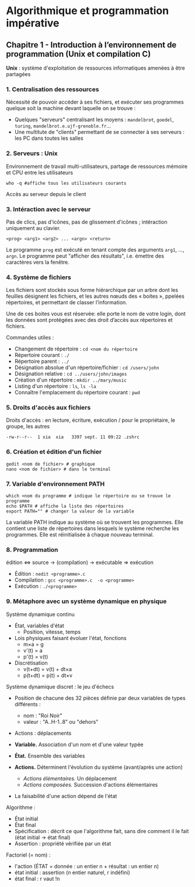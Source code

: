 # Algorithmique et programmation impérative

## Chapitre 1 - Introduction à l’environnement de programmation (Unix et compilation C)

**Unix** : système d'exploitation de ressources informatiques amenées à être partagées

### 1. Centralisation des ressources

Nécessité de pouvoir accéder à ses fichiers, et exécuter ses programmes quelque soit la machine devant laquelle on se trouve : 

- Quelques "serveurs" centralisant les moyens : `mandelbrot`, `goedel`, `turing`, `mandelbrot.e.ujf-grenoble.fr`...
- Une multitute de "clients" permettant de se connecter à ses serveurs : les PC dans toutes les salles

### 2. Serveurs : Unix

Environnement de travail multi-utilisateurs, partage de ressources mémoire et CPU entre les utilisateurs

```shell
who -q #affiche tous les utilisateurs courants
```

Accès au serveur depuis le client

### 3. Intéraction avec le serveur

Pas de clics, pas d'icônes, pas de glissement d'icônes ; intéraction uniquement au clavier.

```shell=
<prog> <arg1> <arg2> ... <argn> <return>
```

Le programme `prog` est exécuté en tenant compte des arguments `arg1`, ..., `argn`. Le programme peut "afficher des résultats", i.e. émettre des caractères vers la fenêtre.

### 4. Système de fichiers

Les fichiers sont stockés sous forme hiérarchique par un arbre dont les feuilles désignent les fichiers, et les autres nœuds des « boites », ppelées 
répertoires, et permettant de classer l’information.

Une de ces boites vous est réservée: elle porte le nom de votre login, dont les données sont protégées avec des droit d’accès aux répertoires et fichiers.

Commandes utiles : 

- Changement de répertoire : `cd <nom du répertoire`
- Répertoire courant : `./`
- Répertoire parent : `../`
- Désignation absolue d'un répertoire/fichier : `cd /users/john`
- Désignation relative : `cd ../users/john/images`
- Création d'un répertoire : `mkdir ../mary/music`
- Listing d'un répertoire : `ls`, `ls -la`
- Connaître l'emplacement du répertoire courant : `pwd`

### 5. Droits d'accès aux fichiers

Droits d'accès : en lecture, écriture, exécution / pour le propriétaire, le groupe, les autres

```shell
-rw-r--r--  1 xia  xia   3397 sept. 11 09:22 .zshrc
```

### 6. Création et édition d'un fichier

```shell
gedit <nom de fichier> # graphique
nano <nom de fichier> # dans le terminal
```

### 7. Variable d'environnement PATH

```shell
which <nom du programme # indique le répertoire ou se trouve le programme
echo $PATH # affiche la liste des répertoires
export PATH="" # changer la valeur de la variable
```

La variable PATH indique au système où se trouvent les programmes. Elle contient une liste de répertoires dans lesquels le système recherche les programmes. Elle est réinitialisée à chaque nouveau terminal.

### 8. Programmation

édition $\Leftrightarrow$ source $\rightarrow$ (compilation) $\rightarrow$ exécutable $\Rightarrow$ exécution

- Édition : `nedit <programme>.c`
- Compilation : `gcc <programme>.c  -o <programme>`
- Exécution : `./<programme>`

### 9. Métaphore avec un système dynamique en physique

Système dynamique continu

- État, variables d'état
  - Position, vitesse, temps
- Lois physiques faisant évoluer l'état, fonctions
  - m×a = g
  - v'(t) = a
  - p'(t) = v(t)
- Discrétisation
  - v(t+dt) = v(t) + dt×a
  - p(t+dt) = p(t) + dt×v

Système dynamique discret : le jeu d'échecs

- Position de chacune des 32 pièces définie par deux variables de types différents :
  - nom : "Roi Noir"
  - valeur : "A..H-1..8" ou "dehors"
- Actions : déplacements

- **Variable.** Association d'un nom et d'une valeur typée
- **État.** Ensemble des variables
- **Actions.** Déterminent l'évolution du système (avant/après une action)
  - *Actions élémentaires.* Un déplacement
  - *Actions composées.* Succession d'actions élémentaires
- La faisabilité d'une action dépend de l'état

Algorithme : 

- État initial
- État final
- Spécification : décrit ce que l'algorithme fait, sans dire comment il le fait (état initial → état final)
- Assertion : propriété vérifiée par un état

Factoriel (= nom) : 

- l'action (ÉTAT = donnée : un entier n + résultat : un entier n)
- état initial : assertion (n entier naturel, r indéfini)
- état final : r vaut !n

